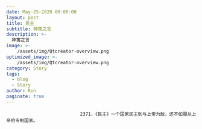 ```yaml
---
date: May-25-2020 00:00:00
layout: post
title: 民主
subtitle: 神寓之言
description: >-
  神寓之言
image: >-
    /assets/img/Qtcreator-overview.png
optimized_image: >-
    /assets/img/Qtcreator-overview.png
category: Story
tags:
  - blog
  - Story
author: Ron
paginate: true
---
```


							　　2371，《民主》一个国家民主到与上帝为敌，还不如服从上帝的专制国家。
							
							
						